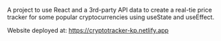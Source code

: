 A project to use React and a 3rd-party API data to create a real-tie price tracker for some popular cryptocurrencies using useState and useEffect.

Website deployed at: 
    https://cryptotracker-kp.netlify.app

